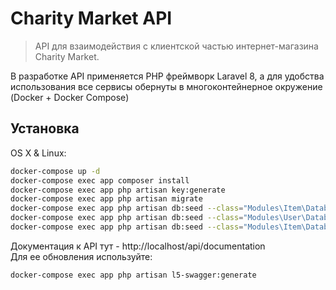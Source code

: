 # Charity Market API
> API для взаимодействия с клиентской частью интернет-магазина Charity Market.


В разработке API применяется PHP фреймворк Laravel 8, а для удобства использования все сервисы обернуты в многоконтейнерное окружение (Docker + Docker Compose)

## Установка

OS X & Linux:

```sh
docker-compose up -d
docker-compose exec app composer install
docker-compose exec app php artisan key:generate
docker-compose exec app php artisan migrate
docker-compose exec app php artisan db:seed --class="Modules\Item\Database\Seeders\CategorySeeder"
docker-compose exec app php artisan db:seed --class="Modules\User\Database\Seeders\UserSeeder"
docker-compose exec app php artisan db:seed --class="Modules\Item\Database\Seeders\ItemSeeder"
```

Документация к API тут - http://localhost/api/documentation  
Для ее обновления используйте:
```sh
docker-compose exec app php artisan l5-swagger:generate
```
